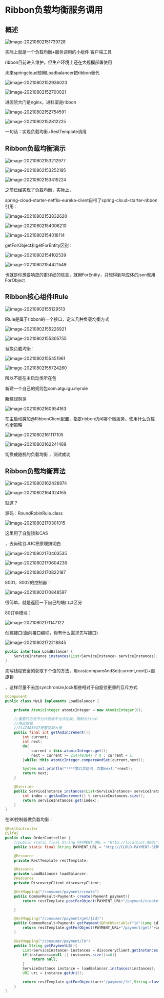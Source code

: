 # Ribbon负载均衡服务调用

## 概述

![image-20210802151739728](6.assets/image-20210802151739728-1627888661052.png)

实际上就是一个负载均衡+服务调用的小组件 客户端工具

ribbon目前进入维护，但生产环境上还在大规模部署使用

未来springcloud想用Loadbalancer把ribbon替代

![image-20210802152936023](6.assets/image-20210802152936023-1627889377130.png)



![image-20210802152700021](6.assets/image-20210802152700021-1627889221030.png)

进医院大门是nginx，进科室是ribbon

![image-20210802152754591](6.assets/image-20210802152754591-1627889276130.png)

![image-20210802152812225](6.assets/image-20210802152812225-1627889293178.png)

一句话：实现负载均衡+RestTemplate调用





## Ribbon负载均衡演示

![image-20210802153212977](6.assets/image-20210802153212977-1627889534030.png)



![image-20210802153252195](6.assets/image-20210802153252195-1627889573137.png)

![image-20210802153415224](6.assets/image-20210802153415224-1627889656160.png)

之前已经实现了负载均衡，实际上，

spring-cloud-starter-netflix-eureka-client自带了spring-cloud-starter-ribbon引用：

![image-20210802153832620](6.assets/image-20210802153832620-1627889915066.png)



![image-20210802154006210](6.assets/image-20210802154006210-1627890007098.png)

![image-20210802154018114](6.assets/image-20210802154018114-1627890019165.png)



getForObject和getForEntity区别：

![image-20210802154102539](6.assets/image-20210802154102539-1627890063589.png)

![image-20210802154421549](6.assets/image-20210802154421549-1627890262409.png)

也就是你想要响应的更详细的信息，就用ForEntity，只想得到响应体的json就用ForObject







## Ribbon核心组件IRule

![image-20210802155129513](6.assets/image-20210802155129513-1627890690514.png)

IRule是属于ribbon的一个接口，定义几种负载均衡方式

![image-20210802155226921](6.assets/image-20210802155226921-1627890747811.png)

![image-20210802155305755](6.assets/image-20210802155305755-1627890786674.png)



替换负载均衡：

![image-20210802155451961](6.assets/image-20210802155451961-1627890892957.png)



![image-20210802155724260](6.assets/image-20210802155724260-1627891045252.png)

所以不能在主启动类所在包

新建一个自己的规则包com.atguigu.myrule

新建规则类

![image-20210802160954163](6.assets/image-20210802160954163-1627891795181.png)

在主启动类加@RibbonClient配置，指定ribbon访问哪个微服务，使用什么负载均衡策略

![image-20210802161117105](6.assets/image-20210802161117105-1627891878429.png)

![image-20210802162241488](6.assets/image-20210802162241488-1627892562548.png)

切换成随机的负载均衡 ，测试成功



## Ribbon负载均衡算法

![image-20210802162428874](6.assets/image-20210802162428874-1627892670803.png)

![image-20210802164324165](6.assets/image-20210802164324165-1627893805149.png)

就这？



源码：RoundRobinRule.class

![image-20210802170301015](6.assets/image-20210802170301015-1627894982074.png)

这里用了自旋锁和CAS

，去尚硅谷JUC把原理搞明白

![image-20210802170403535](6.assets/image-20210802170403535-1627895044766.png)

![image-20210802170604236](6.assets/image-20210802170604236-1627895165190.png)

![image-20210802170822187](6.assets/image-20210802170822187-1627895303151.png)

8001，8002的控制器：

![image-20210802170848597](6.assets/image-20210802170848597-1627895329495.png)

很简单，就是返回一下自己的端口以区分



80订单模块：

![image-20210802171147122](6.assets/image-20210802171147122-1627895508120.png)

创建接口(面向接口编程，你有什么需求先写接口)

![image-20210802172218845](6.assets/image-20210802172218845-1627896139909.png)



```java
public interface LoadBalancer {
    ServiceInstance instances(List<ServiceInstance> serviceInstances);
}
```



先写线程安全的获取下个值的方法，用cas(compareAndSet(current,next))+自旋锁

，这样尽量不去加synchronize,lock那些相对于自旋锁更重的互斥方式



```java
@Component
public class MyLB implements LoadBalancer {

    private AtomicInteger atomicInteger = new AtomicInteger(0);

    //重要的方法不允许继承不允许乱改，限制为final
    //用自旋锁
    //2147483647是整型最大值
    public final int getAndIncrement(){
        int current;
        int next;
        do{
            current = this.atomicInteger.get();
            next = current >= 2147483647 ? 0 : current + 1;
        }while(!this.atomicInteger.compareAndSet(current,next));

        System.out.println("****第几次访问，次数next:"+next);
        return next;
    }

    @Override
    public ServiceInstance instances(List<ServiceInstance> serviceInstances) {
        int index = getAndIncrement() % serviceInstances.size();
        return serviceInstances.get(index);
    }
}
```



在80控制器做负载均衡：

```java
@RestController
@Slf4j
public class OrderController {
    //public static final String PAYMENT_URL = "http://localhost:8001";
    public static final String PAYMENT_URL = "http://CLOUD-PAYMENT-SERVICE";

    @Resource
    private RestTemplate restTemplate;

    @Resource
    private LoadBalancer loadBalancer;
    @Resource
    private DiscoveryClient discoveryClient;

    @GetMapping("/consumer/payment/create")
    public CommonResult<Payment> create(Payment payment){
        return restTemplate.postForObject(PAYMENT_URL+"/payment/create",payment,CommonResult.class);

    }

    @GetMapping("/consumer/payment/get/{id}")
    public CommonResult<Payment> getPayment(@PathVariable("id")Long id){
        return restTemplate.getForObject(PAYMENT_URL+"/payment/get/"+id,CommonResult.class);
    }

    @GetMapping("/consumer/payment/lb")
    public String getPaymentLB(){
        List<ServiceInstance> instances = discoveryClient.getInstances("CLOUD-PAYMENT-SERVICE");
        if(instances==null || instances.size()<=0){
            return null;
        }
        ServiceInstance instance = loadBalancer.instances(instances);
        URI uri = instance.getUri();

        return restTemplate.getForObject(uri+"/payment/lb",String.class);
    }
}
```







